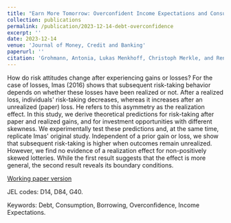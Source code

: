```yaml
---
title: "Earn More Tomorrow: Overconfident Income Expectations and Consumer Indebtedness"
collection: publications
permalink: /publication/2023-12-14-debt-overconfidence
excerpt: ''
date: 2023-12-14
venue: 'Journal of Money, Credit and Banking'
paperurl: ''
citation: 'Grohmann, Antonia, Lukas Menkhoff, Christoph Merkle, and Renke Schmacker. (2021). &quot;Earn More Tomorrow: Overconfident Income Expectations and Consumer Indebtedness.&quot; <i>Journal of Money, Credit and Banking</i>, forthcoming.'
---
```

How do risk attitudes change after experiencing gains or losses? For the case of losses, Imas (2016) shows that subsequent risk-taking behavior depends on whether these losses have been realized or not. After a realized loss, individuals' risk-taking decreases, whereas it increases after an unrealized (paper) loss. He refers to this asymmetry as the realization effect. In this study, we derive theoretical predictions for risk-taking after paper and realized gains, and for investment opportunities with different skewness. We experimentally test these predictions and, at the same time, replicate Imas' original study. Independent of a prior gain or loss, we show that subsequent risk-taking is higher when outcomes remain unrealized. However, we find no evidence of a realization effect for non-positively skewed lotteries. While the first result suggests that the effect is more general, the second result reveals its boundary conditions.

[Working paper version](http://dx.doi.org/10.2139/ssrn.3372805 )

JEL codes: D14, D84, G40.

Keywords: Debt, Consumption, Borrowing, Overconfidence, Income Expectations.
